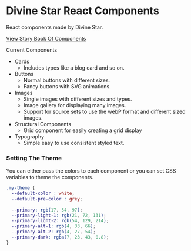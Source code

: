 # Divine Star React Components

React components made by Divine Star.

[View Story Book Of Components](https://divine-star-software.github.io/DivineStarSiteReactComponentsStoryBook/)

Current Components

- Cards
    - Includes types like a blog card and so on.
- Buttons
    - Normal buttons with different sizes.
    - Fancy buttons with SVG animations.
- Images
    - Single images with different sizes and types.
    - Image gallery for displaying many images. 
    - Support for source sets to use the webP format and different sized images.  
- Structural Components
    - Grid component for easily creating a grid display
- Typography
    - Simple easy to use consistent styled text.

### Setting The Theme 

You can either pass the colors to each component or you can set CSS variables to theme the components. 

```css
.my-theme {
  --default-color : white;
  --default-pre-color : grey;
 
  --primary: rgb(17, 54, 97);
  --primary-light-1: rgb(21, 72, 131);
  --primary-light-2: rgb(54, 129, 214);
  --primary-alt-1: rgb(4, 33, 66);
  --primary-alt-2: rgb(4, 27, 54);
  --primary-dark: rgba(7, 23, 43, 0.8);
}

```





